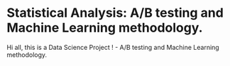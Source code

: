 # Statistical Analysis: A/B testing and Machine Learning methodology.

Hi all, this is a Data Science Project ! - A/B testing and Machine Learning methodology.




